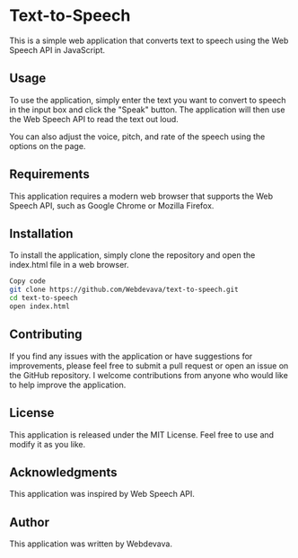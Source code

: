 
# Text-to-Speech
This is a simple web application that converts text to speech using the Web Speech API in JavaScript.

## Usage
To use the application, simply enter the text you want to convert to speech in the input box and click the "Speak" button. The application will then use the Web Speech API to read the text out loud.

You can also adjust the voice, pitch, and rate of the speech using the options on the page.

## Requirements
This application requires a modern web browser that supports the Web Speech API, such as Google Chrome or Mozilla Firefox.

## Installation
To install the application, simply clone the repository and open the index.html file in a web browser.

```bash
Copy code
git clone https://github.com/Webdevava/text-to-speech.git
cd text-to-speech
open index.html
```
## Contributing
If you find any issues with the application or have suggestions for improvements, please feel free to submit a pull request or open an issue on the GitHub repository. I welcome contributions from anyone who would like to help improve the application.

## License
This application is released under the MIT License. Feel free to use and modify it as you like.

## Acknowledgments
This application was inspired by Web Speech API.

## Author
This application was written by Webdevava.
